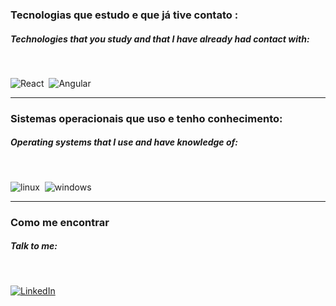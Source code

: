 ### Tecnologias que estudo e que já tive contato :
##### Technologies that you study and that I have already had contact with:

<br>

![React](https://img.shields.io/badge/React-20232A?style=for-the-badge&logo=react&logoColor=61DAFB)&nbsp;
![Angular](https://img.shields.io/badge/Angular-DD0031?style=for-the-badge&logo=angular&logoColor=white)&nbsp;

<hr> 

### Sistemas operacionais que uso e tenho conhecimento: 
##### Operating systems that I use and have knowledge of: 

<br>

![linux](https://img.shields.io/badge/Linux-FCC624?style=for-the-badge&logo=linux&logoColor=black)&nbsp;
![windows](https://img.shields.io/badge/windows-092E20?style=for-the-badge&logo=windows&logoColor=white&labelColor=0D1117)&nbsp;

<hr>

### Como me encontrar 
##### Talk to me:

<br>

[![LinkedIn](https://img.shields.io/badge/LinkedIn-0077B5?style=for-the-badge&logo=linkedin&logoColor=white)](https://www.linkedin.com/in/vitor-gabriel-09a924179/)


